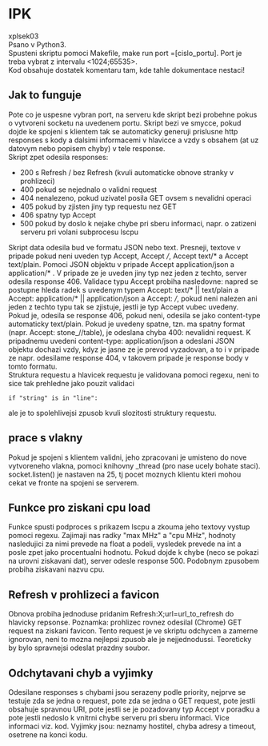 # IPK

xplsek03<br>
Psano v Python3.<br>
Spusteni skriptu pomoci Makefile, make run port =[cislo_portu]. Port je treba vybrat z intervalu <1024;65535>.<br>
Kod obsahuje dostatek komentaru tam, kde tahle dokumentace nestaci!

## Jak to funguje
Pote co je uspesne vybran port, na serveru kde skript bezi probehne pokus o vytvoreni socketu na uvedenem portu. 
Skript bezi ve smycce, pokud dojde ke spojeni s klientem tak se automaticky generuji prislusne http responses s kody 
a dalsimi informacemi v hlavicce a vzdy s obsahem (at uz datovym nebo popisem chyby) v tele response.
<br>
Skript zpet odesila responses:
- 200 s Refresh / bez Refresh (kvuli automaticke obnove stranky v prohlizeci)
- 400 pokud se nejednalo o validni request
- 404 nenalezeno, pokud uzivatel posila GET ovsem s nevalidni operaci
- 405 pokud by zjisten jiny typ requestu nez GET
- 406 spatny typ Accept 
- 500 pokud by doslo k nejake chybe pri sberu informaci, napr. o zatizeni serveru pri volani subprocesu lscpu

Skript data odesila bud ve formatu JSON nebo text. Presneji, textove v pripade pokud neni uveden typ Accept, Accept */*, Accept text/* a Accept text/plain. Pomoci JSON objektu v pripade Accept application/json a application/* . V pripade ze je uveden jiny typ nez jeden z techto, server odesila response 406. Validace typu Accept probiha nasledovne: napred se postupne hleda radek s uvedenym typem Accept: text/* || text/plain a Accept: application/* || application/json a Accept: */*, pokud neni nalezen ani jeden z techto typu tak se zjistuje, jestli je typ Accept vubec uvedeny. Pokud je, odesila se response 406, pokud neni, odesila se jako content-type automaticky text/plain. Pokud je uvedeny spatne, tzn. ma spatny format (napr. Accept: stone_//table), je odeslana chyba 400: nevalidni request. K pripadnemu uvedeni content-type: application/json a odeslani JSON objektu dochazi vzdy, kdyz je jasne ze je prevod vyzadovan, a to i v pripade ze napr. odesilame response 404, v takovem pripade je response body v tomto formatu. 
<br>
Struktura requestu a hlavicek requestu je validovana pomoci regexu, neni to sice tak prehledne jako pouzit validaci 
```
if "string" is in "line":
```
ale je to spolehlivejsi zpusob kvuli slozitosti struktury requestu.

## prace s vlakny
Pokud je spojeni s klientem validni, jeho zpracovani je umisteno do nove vytvoreneho vlakna, pomoci knihovny \_thread (pro nase ucely bohate staci). socket.listen() je nastaven na 25, tj pocet moznych klientu kteri mohou cekat ve fronte na spojeni se serverem.

## Funkce pro ziskani cpu load
Funkce spusti podproces s prikazem lscpu a zkouma jeho textovy vystup pomoci regexu. Zajimaji nas radky "max MHz" a "cpu MHz", hodnoty nasledujici za nimi prevede na float a podeli, vysledek prevede na int a posle zpet jako procentualni hodnotu. Pokud dojde k chybe (neco se pokazi na urovni ziskavani dat), server odesle response 500. Podobnym zpusobem probiha ziskavani nazvu cpu.

## Refresh v prohlizeci a favicon
Obnova probiha jednoduse pridanim Refresh:X;url=url_to_refresh do hlavicky repsonse. Poznamka: prohlizec rovnez odesilal (Chrome) GET request na ziskani favicon. Tento request je ve skriptu odchycen a zamerne ignorovan, neni to mozna nejlepsi zpusob ale je nejjednodussi. Teoreticky by bylo spravnejsi odeslat prazdny soubor. 

## Odchytavani chyb a vyjimky
Odesilane responses s chybami jsou serazeny podle priority,  nejprve se testuje zda se jedna o request, pote zda se jedna o GET request, pote jestli obsahuje spravnou URI, pote jestli se je pozadovany typ Accept v poradku a pote jestli nedoslo k vnitrni chybe serveru pri sberu informaci. Vice informaci viz. kod. Vyjimky jsou: neznamy hostitel, chyba adresy a timeout, osetrene na konci kodu.
